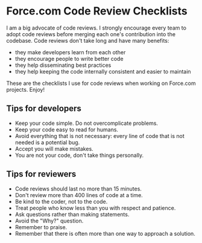 # Force.com Code Review Checklists

I am a big advocate of code reviews. I strongly encourage every team to adopt code reviews before merging each one's contribution into the codebase. Code reviews don't take long and have many benefits:


* they make developers learn from each other
* they encourage people to write better code
* they help disseminating best practices
* they help keeping the code internally consistent and easier to maintain

These are the checklists I use for code reviews when working on Force.com projects. Enjoy!

## Tips for developers

- Keep your code simple. Do not overcomplicate problems.
- Keep your code easy to read for humans.
- Avoid everything that is not necessary: every line of code that is not needed is a potential bug.
- Accept you will make mistakes.
- You are not your code, don't take things personally.

## Tips for reviewers

- Code reviews should last no more than 15 minutes.
- Don't review more than 400 lines of code at a time.
- Be kind to the coder, not to the code.
- Treat people who know less than you with respect and patience.
- Ask questions rather than making statements.
- Avoid the "Why?" question.
- Remember to praise.
- Remember that there is often more than one way to approach a solution.


